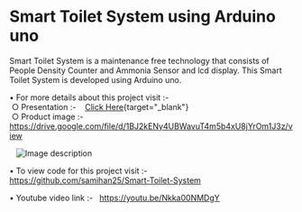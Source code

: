 # Smart Toilet System using Arduino uno

Smart Toilet System is a maintenance free technology that consists of People Density Counter and Ammonia Sensor and lcd display. This Smart Toilet System is developed using Arduino uno.

• For more details about this project visit :- <br />
&nbsp;○ Presentation :-
&nbsp;&nbsp; [Click Here](https://drive.google.com/file/d/1REDQVprmTU_RoPjAei6cuqV9I_UvbqCE/view){target="_blank"} <br />
&nbsp;○ Product image :-
&nbsp;&nbsp; https://drive.google.com/file/d/1BJ2kENy4UBWavuT4m5b4xU8jYrOm1J3z/view <br />
  
&nbsp;&nbsp; ![Image description](https://github.com/samihan25/Smart-Toilet-System/blob/master/IMG_20190301_142854.jpg)
  
• To view code for this project visit :-
&nbsp; https://github.com/samihan25/Smart-Toilet-System

• Youtube video link :-
&nbsp; https://youtu.be/Nkka00NMDgY
